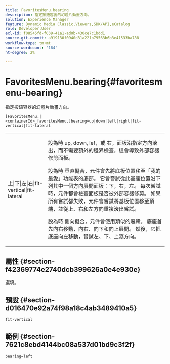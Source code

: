 ```yaml
---
title: FavoritesMenu.bearing
description: 指定按鈕容器的幻燈片動畫方向。
solution: Experience Manager
feature: Dynamic Media Classic,Viewers,SDK/API,eCatalog
role: Developer,User
exl-id: f08545fd-f039-41a1-ad0b-430ce7c1bdd1
source-git-commit: a919130f0940d81a221b79563b6b3e41533ba788
workflow-type: tm+mt
source-wordcount: '184'
ht-degree: 2%

---
```


# FavoritesMenu.bearing{#favoritesmenu-bearing}

指定按鈕容器的幻燈片動畫方向。

`[FavoritesMenu.|<containerId>_favoritesMenu.]bearing=up|down|left|right|fit-vertical|fit-lateral`

<table id="table_2B109D2F91E64B5382B31921C3780FA5"> 
 <tbody> 
  <tr> 
   <td colname="col1"> <p><span class="codeph"> 上|下|左|右|fit-vertical|fit-lateral</span> </p> </td> 
   <td colname="col2"> <p> 設為時 <span class="codeph"> up</span>, <span class="codeph"> down</span>, <span class="codeph"> lef</span>，或 <span class="codeph"> 右</span>，面板沿指定方向滾出，而不需要額外的邊界檢查，這會導致外部容器修剪面板。 </p> <p>設為時 <span class="codeph"> 垂直擬合</span>，元件會先將底板位置移至「我的最愛」功能表的底部。 它會嘗試從此基座位置沿下列其中一個方向展開面板：下，右，左。 每次嘗試時，元件都會檢查面板是否被外部容器修剪。 如果所有嘗試都失敗，元件會嘗試將基板位置移至頂端，並從上、右和左方向重複滾出嘗試。 </p> <p>設為時 <span class="codeph"> 側向擬合</span>，元件會使用類似的邏輯。 底座首先向右移動，向右、向下和向上展開。 然後，它把底座向左移動，嘗試左、下、上滾方向。 </p> </td> 
  </tr> 
 </tbody> 
</table>

## 屬性 {#section-f42369774e2740dcb399626a0e4e930e}

選填。

## 預設 {#section-d016470e92a74f98a18c4ab3489410a5}

`fit-vertical`

## 範例 {#section-7621c8ebd4144bc08a537d01bd9c3f2f}

`bearing=left`
